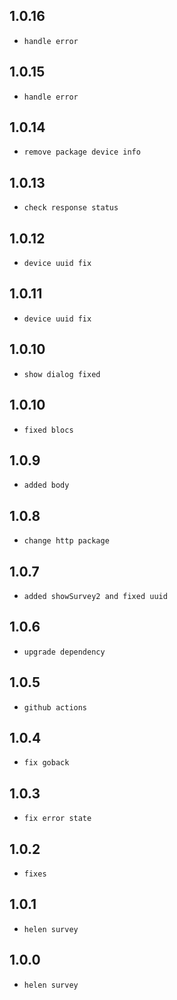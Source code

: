 ## 1.0.16

- `handle error`
## 1.0.15

- `handle error`

## 1.0.14

- `remove package device info`

## 1.0.13

- `check response status`

## 1.0.12

- `device uuid fix`

## 1.0.11

- `device uuid fix`

## 1.0.10

- `show dialog fixed`

## 1.0.10

- `fixed blocs`

## 1.0.9

- `added body`

## 1.0.8

- `change http package`

## 1.0.7

- `added showSurvey2 and fixed uuid`

## 1.0.6

- `upgrade dependency`

## 1.0.5

- `github actions`

## 1.0.4

- `fix goback`

## 1.0.3

- `fix error state`

## 1.0.2

- `fixes`

## 1.0.1

- `helen survey`

## 1.0.0

- `helen survey`
